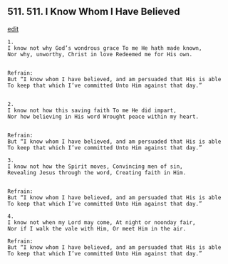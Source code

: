 
## 511.  511. I Know Whom I Have Believed
[edit](https://docs.google.com/document/d/1eZQEM%2DL6y%2DQjEgAthx8REgoXLLDxiY9O/edit?mode=html)






    1.
    I know not why God’s wondrous grace To me He hath made known,
    Nor why, unworthy, Christ in love Redeemed me for His own.


    Refrain:
    But “I know whom I have believed, and am persuaded that His is able
    To keep that which I’ve committed Unto Him against that day.”


    2.
    I know not how this saving faith To me He did impart,
    Nor how believing in His word Wrought peace within my heart.


    Refrain:
    But “I know whom I have believed, and am persuaded that His is able
    To keep that which I’ve committed Unto Him against that day.”

    3.
    I know not how the Spirit moves, Convincing men of sin,
    Revealing Jesus through the word, Creating faith in Him.


    Refrain:
    But “I know whom I have believed, and am persuaded that His is able
    To keep that which I’ve committed Unto Him against that day.”

    4.
    I know not when my Lord may come, At night or noonday fair,
    Nor if I walk the vale with Him, Or meet Him in the air.

    Refrain:
    But “I know whom I have believed, and am persuaded that His is able
    To keep that which I’ve committed Unto Him against that day.”

